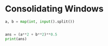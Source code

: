 # Consolidating Windows

```python
a, b = map(int, input().split())


ans = (a**2 + b**2)**0.5
print(ans)
```
